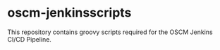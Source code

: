 # oscm-jenkinsscripts
This repository contains groovy scripts required for the OSCM Jenkins CI/CD Pipeline.
